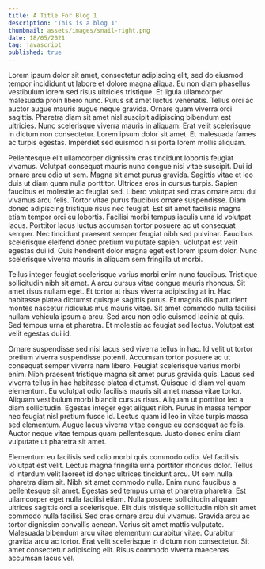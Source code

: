 ```yaml
---
title: A Title For Blog 1
description: 'This is a blog 1'
thumbnail: assets/images/snail-right.png
date: 18/05/2021
tag: javascript
published: true
---
```


Lorem ipsum dolor sit amet, consectetur adipiscing elit, sed do eiusmod tempor incididunt ut labore et dolore magna aliqua. Eu non diam phasellus vestibulum lorem sed risus ultricies tristique. Et ligula ullamcorper malesuada proin libero nunc. Purus sit amet luctus venenatis. Tellus orci ac auctor augue mauris augue neque gravida. Ornare quam viverra orci sagittis. Pharetra diam sit amet nisl suscipit adipiscing bibendum est ultricies. Nunc scelerisque viverra mauris in aliquam. Erat velit scelerisque in dictum non consectetur. Lorem ipsum dolor sit amet. Et malesuada fames ac turpis egestas. Imperdiet sed euismod nisi porta lorem mollis aliquam.

Pellentesque elit ullamcorper dignissim cras tincidunt lobortis feugiat vivamus. Volutpat consequat mauris nunc congue nisi vitae suscipit. Dui id ornare arcu odio ut sem. Magna sit amet purus gravida. Sagittis vitae et leo duis ut diam quam nulla porttitor. Ultrices eros in cursus turpis. Sapien faucibus et molestie ac feugiat sed. Libero volutpat sed cras ornare arcu dui vivamus arcu felis. Tortor vitae purus faucibus ornare suspendisse. Diam donec adipiscing tristique risus nec feugiat. Est sit amet facilisis magna etiam tempor orci eu lobortis. Facilisi morbi tempus iaculis urna id volutpat lacus. Porttitor lacus luctus accumsan tortor posuere ac ut consequat semper. Nec tincidunt praesent semper feugiat nibh sed pulvinar. Faucibus scelerisque eleifend donec pretium vulputate sapien. Volutpat est velit egestas dui id. Quis hendrerit dolor magna eget est lorem ipsum dolor. Nunc scelerisque viverra mauris in aliquam sem fringilla ut morbi.

Tellus integer feugiat scelerisque varius morbi enim nunc faucibus. Tristique sollicitudin nibh sit amet. A arcu cursus vitae congue mauris rhoncus. Sit amet risus nullam eget. Et tortor at risus viverra adipiscing at in. Hac habitasse platea dictumst quisque sagittis purus. Et magnis dis parturient montes nascetur ridiculus mus mauris vitae. Sit amet commodo nulla facilisi nullam vehicula ipsum a arcu. Sed arcu non odio euismod lacinia at quis. Sed tempus urna et pharetra. Et molestie ac feugiat sed lectus. Volutpat est velit egestas dui id.

Ornare suspendisse sed nisi lacus sed viverra tellus in hac. Id velit ut tortor pretium viverra suspendisse potenti. Accumsan tortor posuere ac ut consequat semper viverra nam libero. Feugiat scelerisque varius morbi enim. Nibh praesent tristique magna sit amet purus gravida quis. Lacus sed viverra tellus in hac habitasse platea dictumst. Quisque id diam vel quam elementum. Eu volutpat odio facilisis mauris sit amet massa vitae tortor. Aliquam vestibulum morbi blandit cursus risus. Aliquam ut porttitor leo a diam sollicitudin. Egestas integer eget aliquet nibh. Purus in massa tempor nec feugiat nisl pretium fusce id. Lectus quam id leo in vitae turpis massa sed elementum. Augue lacus viverra vitae congue eu consequat ac felis. Auctor neque vitae tempus quam pellentesque. Justo donec enim diam vulputate ut pharetra sit amet.

Elementum eu facilisis sed odio morbi quis commodo odio. Vel facilisis volutpat est velit. Lectus magna fringilla urna porttitor rhoncus dolor. Tellus id interdum velit laoreet id donec ultrices tincidunt arcu. Ut sem nulla pharetra diam sit. Nibh sit amet commodo nulla. Enim nunc faucibus a pellentesque sit amet. Egestas sed tempus urna et pharetra pharetra. Est ullamcorper eget nulla facilisi etiam. Nulla posuere sollicitudin aliquam ultrices sagittis orci a scelerisque. Elit duis tristique sollicitudin nibh sit amet commodo nulla facilisi. Sed cras ornare arcu dui vivamus. Gravida arcu ac tortor dignissim convallis aenean. Varius sit amet mattis vulputate. Malesuada bibendum arcu vitae elementum curabitur vitae. Curabitur gravida arcu ac tortor. Erat velit scelerisque in dictum non consectetur. Sit amet consectetur adipiscing elit. Risus commodo viverra maecenas accumsan lacus vel.
